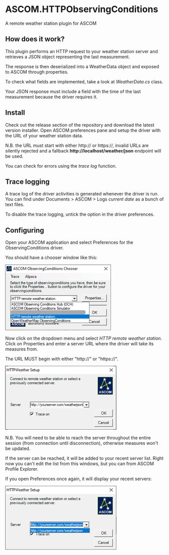 # ASCOM.HTTPObservingConditions

A remote weather station plugin for ASCOM

## How does it work?

This plugin performs an HTTP request to your weather station server and
retrieves a JSON object representing the last measurement.

The response is then deserialized into a WeatherData object and exposed to
ASCOM through properties.

To check what fields are implemented, take a look at *WeatherData.cs* class.

Your JSON response must include a field with the time of the last measurement
because the driver requires it.

## Install

Check out the release section of the repository and download the latest version
installer. Open ASCOM preferences pane and setup the driver with the URL of your
weather station data.

N.B. the URL must start with either http:// or https://, invalid URLs are silently
rejected and a fallback **http://localhost/weather/json** endpoint will be used.

You can check for errors using the *trace log* function.

## Trace logging

A trace log of the driver activities is generated whenever the driver is run.
You can find under Documents > ASCOM > Logs *current date* as a bunch of text files.

To disable the trace logging, untick the option in the driver preferences.

## Configuring

Open your ASCOM application and select Preferences for the ObservingConditions driver.

You should have a chooser window like this:

![](./images/driver_chooser.png)

Now click on the dropdown menu and select *HTTP remote weather station*.
Click on Properties and enter a server URL where the driver will take its measures
from.

The URL MUST begin with either "http://" or "https://".

![](./images/properties.png)

N.B. You will need to be able to reach the server throughout the entire session (from connection
until disconnection), otherwise measures won't be updated.

If the server can be reached, it will be added to your recent server list. Right now you can't
edit the list from this windows, but you can from ASCOM Profile Explorer.

If you open Preferences once again, it will display your recent servers:

![](./images/properties_favlist.png)
